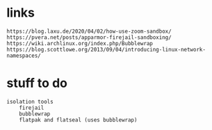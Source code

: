 # links
    https://blog.laxu.de/2020/04/02/how-use-zoom-sandbox/
    https://pvera.net/posts/apparmor-firejail-sandboxing/
    https://wiki.archlinux.org/index.php/Bubblewrap
    https://blog.scottlowe.org/2013/09/04/introducing-linux-network-namespaces/
# stuff to do
    isolation tools
        firejail
        bubblewrap
        flatpak and flatseal (uses bubblewrap)
